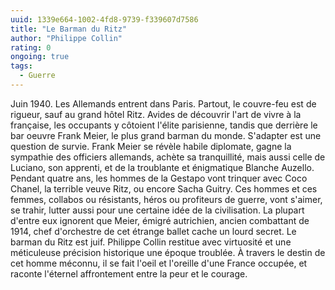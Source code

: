```yaml
---
uuid: 1339e664-1002-4fd8-9739-f339607d7586
title: "Le Barman du Ritz"
author: "Philippe Collin"
rating: 0
ongoing: true
tags:
  - Guerre
---
```


Juin 1940. Les Allemands entrent dans Paris. Partout, le couvre-feu est de rigueur, sauf au grand hôtel Ritz. Avides de découvrir l'art de vivre à la française, les occupants y côtoient l'élite parisienne, tandis que derrière le bar oeuvre Frank Meier, le plus grand barman du monde.
S'adapter est une question de survie. Frank Meier se révèle habile diplomate, gagne la sympathie des officiers allemands, achète sa tranquillité, mais aussi celle de Luciano, son apprenti, et de la troublante et énigmatique Blanche Auzello. Pendant quatre ans, les hommes de la Gestapo vont trinquer avec Coco Chanel, la terrible veuve Ritz, ou encore Sacha Guitry. Ces hommes et ces femmes, collabos ou résistants, héros ou profiteurs de guerre, vont s'aimer, se trahir, lutter aussi pour une certaine idée de la civilisation.
La plupart d'entre eux ignorent que Meier, émigré autrichien, ancien combattant de 1914, chef d'orchestre de cet étrange ballet cache un lourd secret. Le barman du Ritz est juif.
Philippe Collin restitue avec virtuosité et une méticuleuse précision historique une époque troublée. À travers le destin de cet homme méconnu, il se fait l'oeil et l'oreille d'une France occupée, et raconte l'éternel affrontement entre la peur et le courage.
